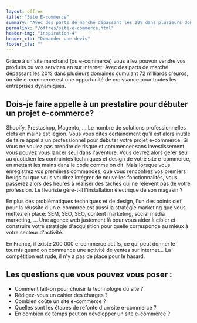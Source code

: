 ```yaml
---
layout: offres
title: "Site E-commerce"
summary: "Avec des parts de marché dépassant les 20% dans plusieurs domaines cumulant 72 milliards d'euros, un site e-commerce est une opportunité de croissance pour toutes les entreprises dynamiques."
permalink: "/offres/site-e-commerce.html"
header-img: "inspiration-4"
header_cta: "Demander une devis"
footer_cta: ""
---
```

Grâce à un site marchand (ou e-commerce) vous allez pouvoir vendre vos produits ou vos services en sur internet. Avec des parts de marché dépassant les 20% dans plusieurs domaines cumulant 72 milliards d'euros, un site e-commerce est une opportunité de croissance pour toutes les entreprises dynamiques.

## Dois-je faire appelle à un prestatire pour débuter un projet e-commerce?

Shopify, Prestashop, Magento, ... Le nombre de solutions professionnelles clefs en mains est légion. Vous vous dites certainement qu'il est alors inutile de faire appel à un professionnel pour débuter votre projet e-commerce. Si vous ne voulez pas prendre de risque et commencer sans investissement vous pouvez vous lancer seul dans l'aventure. Vous devrez alors gérer seul au quotidien les contraintes techniques et design de votre site e-commerce, en mettant les mains dans le code comme on dit. Mais lorsque vous enregistrez vos premières commandes, que vous rencontrez vos premiers beugs ou que vous voudrez intégrer de nouvelles fonctionnalités, vous passerez alors des heures à réaliser des tâches qui ne relèvent pas de votre profession. Le fleuriste gère-t-il l'installation électrique de son magasin ?

En plus des problématiques techniques et de design, l'un des points clef pour la réussite d'un e-commrce est aussi la stratégie marketing que vous mettez en place: SEM, SEO, SEO, content marketing, social média marketing, ... Une agence web justement là pour vous aider à cibler et construire votre stratégie d'acquisition pour quelle corresponde au mieux à votre secteur d'activité.

En France, il existe 200 000 e-commerce actifs, ce qui peut donner le tournis quand on commence une activité de ventes sur internet... La compétition est rude, il n'y a pas de place pour le hasard.

## Les questions que vous pouvez vous poser :
- Comment fait-on pour choisir la technologie du site ?
- Rédigez-vous un cahier des charges ?
- Combien coûte un site e-commerce ?
- Quelles sont les étapes de refonte d'un site e-commerce ?
- En combien de temps peut on développer un site e-commerce ?

